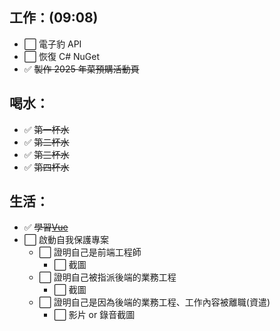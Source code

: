 ## 工作：(09:08)

- ⬜ 電子豹 API
- ⬜ 恢復 C# NuGet
- ✅ ~~製作 2025 年菜預購活動頁~~

## 喝水：

- ✅ ~~第一杯水~~
- ✅ ~~第二杯水~~
- ✅ ~~第三杯水~~
- ✅ ~~第四杯水~~

## 生活：

- ✅ ~~學習[Vue](/studyNotes/contents/vue/Vue/v-cloak.md)~~
- ⬜ 啟動自我保護專案
  - ⬜ 證明自己是前端工程師
    - ⬜ 截圖
  - ⬜ 證明自己被指派後端的業務工程
    - ⬜ 截圖
  - ⬜ 證明自己是因為後端的業務工程、工作內容被離職(資遣)
    - ⬜ 影片 or 錄音截圖
